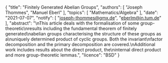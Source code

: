 {
    "title": "Finitely Generated Abelian Groups",
    "authors": [
        "Joseph Thommes",
        "Manuel Eberl"
    ],
    "topics": [
        "Mathematics/Algebra"
    ],
    "date": "2021-07-07",
    "notify": [
        "joseph-thommes@gmx.de",
        "eberlm@in.tum.de"
    ],
    "abstract": "\nThis article deals with the formalisation of some group-theoretic\nresults including the fundamental theorem of finitely generated\nabelian groups characterising the structure of these groups as a\nuniquely determined product of cyclic groups. Both the invariant\nfactor decomposition and the primary decomposition are covered.\nAdditional work includes results about the direct product, the\ninternal direct product and more group-theoretic lemmas.",
    "licence": "BSD"
}